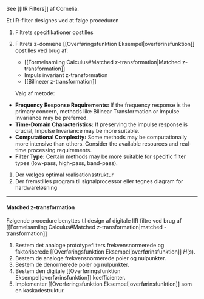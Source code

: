 See [[IIR Filters]] af Cornelia.

Et IIR-filter designes ved at følge proceduren
1. Filtrets specifikationer opstilles
2. Filtrets z-domæne [[Overføringsfunktion Eksempel|overførinsfunktion]] opstilles ved brug af:
	 * [[Formelsamling Calculus#Matched z-transformation|Matched z-transformation]]
	 * Impuls invariant z-transformation
	 * [[Bilineær z-transformation]]

	Valg af metode:
- **Frequency Response Requirements:** If the frequency response is the primary concern, methods like Bilinear Transformation or Impulse Invariance may be preferred.
- **Time-Domain Characteristics:** If preserving the impulse response is crucial, Impulse Invariance may be more suitable.
- **Computational Complexity:** Some methods may be computationally more intensive than others. Consider the available resources and real-time processing requirements.
- **Filter Type:** Certain methods may be more suitable for specific filter types (low-pass, high-pass, band-pass).
1. Der vælges optimal realisationsstruktur
2. Der fremstilles program til signalprocessor eller tegnes diagram for hardwareløsning

***
#### Matched z-transformation
Følgende procedure benyttes til design af digitale IIR filtre ved brug af [[Formelsamling Calculus#Matched z-transformation|matched -transformation]]
1. Bestem det analoge prototypefilters frekvensnormerede og faktoriserede [[Overføringsfunktion Eksempel|overførinsfunktion]] $H(s)$.
2. Bestem de analoge frekvensnormerede poler og nulpunkter.
3. Bestem de denormerede poler og nulpunkter.
4. Bestem den digitale [[Overføringsfunktion Eksempel|overførinsfunktion]] koefficienter.
5. Implementer [[Overføringsfunktion Eksempel|overførinsfunktion]] som en kaskadestruktur.